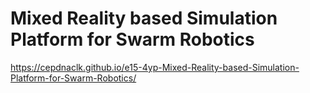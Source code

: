 # Mixed Reality based Simulation Platform for Swarm Robotics

https://cepdnaclk.github.io/e15-4yp-Mixed-Reality-based-Simulation-Platform-for-Swarm-Robotics/
